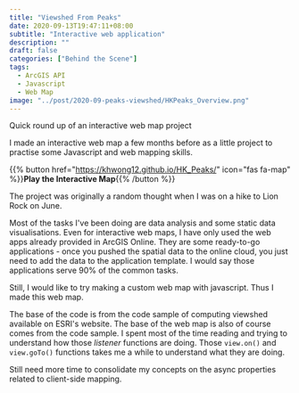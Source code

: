 ```yaml
---
title: "Viewshed From Peaks"
date: 2020-09-13T19:47:11+08:00
subtitle: "Interactive web application"
description: ""
draft: false
categories: ["Behind the Scene"]
tags:
  - ArcGIS API
  - Javascript
  - Web Map
image: "../post/2020-09-peaks-viewshed/HKPeaks_Overview.png"
---
```


Quick round up of an interactive web map project

<!--more-->

I made an interactive web map a few months before as a little project to practise some Javascript and web mapping skills.

{{% button href="https://khwong12.github.io/HK_Peaks/" icon="fas fa-map" %}}**Play the Interactive Map**{{% /button %}}

The project was originally a random thought when I was on a hike to Lion Rock on June.

Most of the tasks I've been doing are data analysis and some static data visualisations. Even for interactive web maps, I have only used the web apps already provided in ArcGIS Online. They are some ready-to-go applications - once you pushed the spatial data to the online cloud, you just need to add the data to the application template. I would say those applications serve 90% of the common tasks.

Still, I would like to try making a custom web map with javascript. Thus I made this web map.

The base of the code is from the code sample of computing viewshed available on ESRI's website. The base of the web map is also of course comes from the code sample. I spent most of the time reading and trying to understand how those *listener* functions are doing. Those `view.on()` and `view.goTo()` functions takes me a while to understand what they are doing.

Still need more time to consolidate my concepts on the async properties related to client-side mapping.
